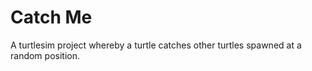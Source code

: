 # Catch Me

A turtlesim project whereby a turtle catches other turtles spawned at a random position.

